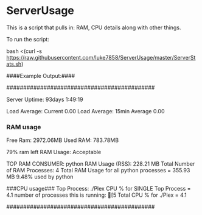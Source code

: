 # ServerUsage
This is a script that pulls in: RAM, CPU details along with other things.


To run the script:


bash <(curl -s https://raw.githubusercontent.com/luke7858/ServerUsage/master/ServerStats.sh)


####Example Output:####


############################################

Server Uptime: 93days 1:49:19

Load Average: Current 0.00
Load Average: 15min Average 0.00


### RAM usage ###
Free Ram: 2972.06MB
Used RAM: 783.78MB

79% ram left
RAM Usage: Acceptable

TOP RAM CONSUMER: python
RAM Usage (RSS): 228.21 MB
Total Number of RAM Processes: 4
Total RAM Usage for all python processes =  355.93 MB
9.48% used by python


###CPU usage###
Top Process:  ./Plex
CPU % for SINGLE Top Process =  4.1
number of processes this is running: [5
Total CPU % for ./Plex =  4.1

############################################
